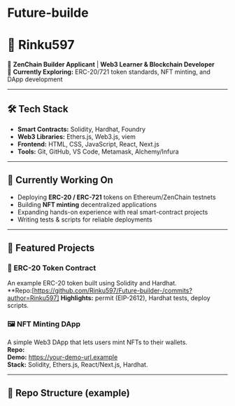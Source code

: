 # Future-builde
<!-- README.md -->

<!-- Title / Intro -->
# 👋 Rinku597

🚀 **ZenChain Builder Applicant** | **Web3 Learner & Blockchain Developer**  
🧪 **Currently Exploring:** ERC-20/721 token standards, NFT minting, and DApp development

---

## 🛠️ Tech Stack

- **Smart Contracts:** Solidity, Hardhat, Foundry  
- **Web3 Libraries:** Ethers.js, Web3.js, viem  
- **Frontend:** HTML, CSS, JavaScript, React, Next.js  
- **Tools:** Git, GitHub, VS Code, Metamask, Alchemy/Infura

---

## 🌱 Currently Working On

- Deploying **ERC-20 / ERC-721** tokens on Ethereum/ZenChain testnets  
- Building **NFT minting** decentralized applications  
- Expanding hands-on experience with real smart-contract projects  
- Writing tests & scripts for reliable deployments

---

## 🔗 Featured Projects

### 💎 ERC-20 Token Contract
An example ERC-20 token built using Solidity and Hardhat.  
**Repo:[https://github.com/Rinku597/Future-builder-/commits?author=Rinku597]
**Highlights:** permit (EIP-2612), Hardhat tests, deploy scripts.

### 🖼️ NFT Minting DApp
A simple Web3 DApp that lets users mint NFTs to their wallets.  
**Repo:**  
**Demo:** https://your-demo-url.example  
**Stack:** Solidity, Ethers.js, React/Next.js, Hardhat.

---

## 📂 Repo Structure (example)

